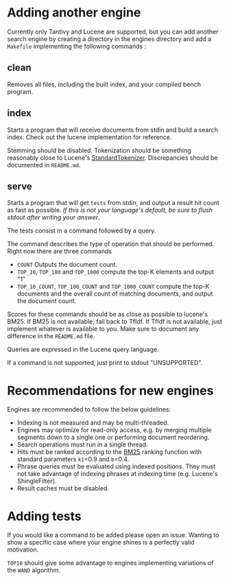 # Adding another engine

Currently only Tantivy and Lucene are supported, but you can add another search
engine by creating a directory in the engines directory and add a `Makefile`
implementing the following commands :

## clean

Removes all files, including the built index, and your compiled bench program.

## index

Starts a program that will receive documents from stdin and build a search
index. Check out the lucene implementation for reference.

Stemming should be disabled. Tokenization should be something reasonably close to Lucene's
[StandardTokenizer](https://lucene.apache.org/core/7_3_1/core/org/apache/lucene/analysis/standard/StandardTokenizer.html). Discrepancies should be documented in `README.md`.

## serve

Starts a program that will get `tests` from stdin, and output
a result hit count as fast as possible. *If this is not your language's default,
be sure to flush stdout after writing your answer*.

The tests consist in a command followed by a query.

The command describes the type of operation that should
be performed. Right now there are three commands

- `COUNT` Outputs the document count.
- `TOP_10`, `TOP_100` and `TOP_1000` compute the top-K elements and output "1"
- `TOP_10_COUNT`, `TOP_100_COUNT` and `TOP_1000_COUNT` compute the top-K documents and the overall count of matching documents, and output the document count.

Scores for these commands should be as close as possible to lucene's BM25.
If BM25  is not available, fall back to TfIdf. If TfIdf is not available,
just implement whatever is available to you. Make sure to document any difference in the `README.md` file.

Queries are expressed in the Lucene query language.

If a command is not supported, just print to stdout "UNSUPPORTED".

# Recommendations for new engines

Engines are recommended to follow the below guidelines:
 - Indexing is not measured and may be multi-threaded.
 - Engines may optimize for read-only access, e.g. by merging multiple segments
   down to a single one or performing document reordering.
 - Search operations must run in a single thread.
 - Hits must be ranked according to the
   [BM25](https://en.wikipedia.org/wiki/Okapi_BM25) ranking function with
   standard parameters `k1`=0.9 and `b`=0.4.
 - Phrase queries must be evaluated using indexed positions. They must not take
   advantage of indexing phrases at indexing time (e.g. Lucene's
   ShingleFilter).
 - Result caches must be disabled.

# Adding tests

If you would like a command to be added please open an issue.
Wanting to show a specific case where your engine shines is a perfectly valid motivation.

`TOP10` should give some advantage to engines implementing variations of the `WAND` algorithm.
